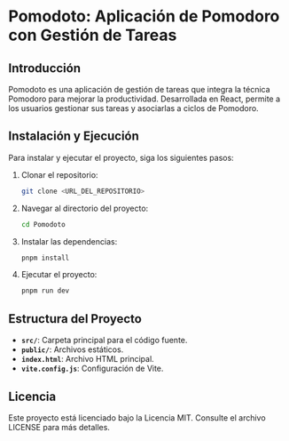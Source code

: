 # Pomodoto: Aplicación de Pomodoro con Gestión de Tareas

## Introducción

Pomodoto es una aplicación de gestión de tareas que integra la técnica Pomodoro para mejorar la productividad. Desarrollada en React, permite a los usuarios gestionar sus tareas y asociarlas a ciclos de Pomodoro.

## Instalación y Ejecución

Para instalar y ejecutar el proyecto, siga los siguientes pasos:

1. Clonar el repositorio:
   ```bash
   git clone <URL_DEL_REPOSITORIO>
   ```

2. Navegar al directorio del proyecto:
   ```bash
   cd Pomodoto
   ```

3. Instalar las dependencias:
   ```bash
   pnpm install
   ```

4. Ejecutar el proyecto:
   ```bash
   pnpm run dev
   ```

## Estructura del Proyecto

- **`src/`**: Carpeta principal para el código fuente.
- **`public/`**: Archivos estáticos.
- **`index.html`**: Archivo HTML principal.
- **`vite.config.js`**: Configuración de Vite.

## Licencia

Este proyecto está licenciado bajo la Licencia MIT. Consulte el archivo LICENSE para más detalles.



